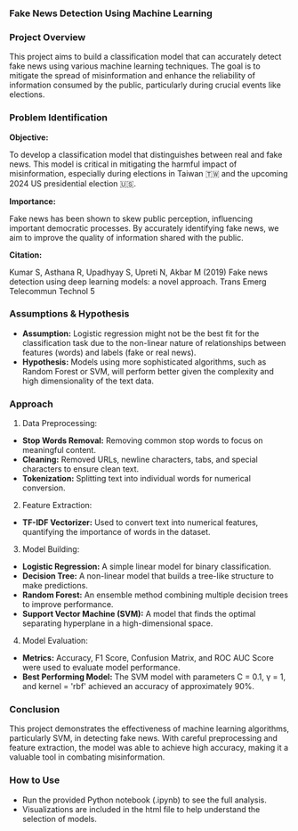 ### Fake News Detection Using Machine Learning

### Project Overview
This project aims to build a classification model that can accurately detect fake news using various machine learning techniques. The goal is to mitigate the spread of misinformation and enhance the reliability of information consumed by the public, particularly during crucial events like elections.

### Problem Identification

**Objective:**

To develop a classification model that distinguishes between real and fake news. This model is critical in mitigating the harmful impact of misinformation, especially during elections in Taiwan 🇹🇼 and the upcoming 2024 US presidential election 🇺🇸.

**Importance:**

Fake news has been shown to skew public perception, influencing important democratic processes. By accurately identifying fake news, we aim to improve the quality of information shared with the public.

**Citation:**

Kumar S, Asthana R, Upadhyay S, Upreti N, Akbar M (2019) Fake news detection using deep learning models: a novel approach. Trans Emerg Telecommun Technol 5

### Assumptions & Hypothesis
* **Assumption:** Logistic regression might not be the best fit for the classification task due to the non-linear nature of relationships between features (words) and labels (fake or real news).
* **Hypothesis:** Models using more sophisticated algorithms, such as Random Forest or SVM, will perform better given the complexity and high dimensionality of the text data.

### Approach
1. Data Preprocessing:
* **Stop Words Removal:** Removing common stop words to focus on meaningful content.
* **Cleaning:** Removed URLs, newline characters, tabs, and special characters to ensure clean text.
* **Tokenization:** Splitting text into individual words for numerical conversion.
2. Feature Extraction:
* **TF-IDF Vectorizer:** Used to convert text into numerical features, quantifying the importance of words in the dataset.
3. Model Building:
* **Logistic Regression:** A simple linear model for binary classification.
* **Decision Tree:** A non-linear model that builds a tree-like structure to make predictions.
* **Random Forest:** An ensemble method combining multiple decision trees to improve performance.
* **Support Vector Machine (SVM):** A model that finds the optimal separating hyperplane in a high-dimensional space.
4. Model Evaluation:
* **Metrics:** Accuracy, F1 Score, Confusion Matrix, and ROC AUC Score were used to evaluate model performance.
* **Best Performing Model:** The SVM model with parameters C = 0.1, γ = 1, and kernel = 'rbf' achieved an accuracy of approximately 90%.

### Conclusion

This project demonstrates the effectiveness of machine learning algorithms, particularly SVM, in detecting fake news. With careful preprocessing and feature extraction, the model was able to achieve high accuracy, making it a valuable tool in combating misinformation.

### How to Use
* Run the provided Python notebook (.ipynb) to see the full analysis.
* Visualizations are included in the html file to help understand the selection of models.
